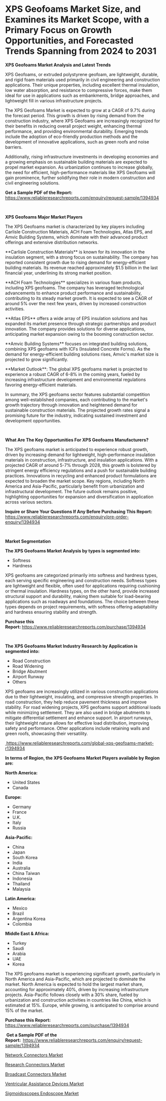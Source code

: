 <p><h1>XPS Geofoams Market Size, and Examines its Market Scope, with a Primary Focus on Growth Opportunities, and Forecasted Trends Spanning from 2024 to 2031</h1></p><p><strong>XPS Geofoams Market Analysis and Latest Trends</strong></p>
<p><p>XPS Geofoams, or extruded polystyrene geofoam, are lightweight, durable, and rigid foam materials used primarily in civil engineering and construction applications. Their unique properties, including excellent thermal insulation, low water absorption, and resistance to compressive forces, make them ideal for use in applications such as embankments, bridge approaches, and lightweight fill in various infrastructure projects.</p><p>The XPS Geofoams Market is expected to grow at a CAGR of 9.7% during the forecast period. This growth is driven by rising demand from the construction industry, where XPS Geofoams are increasingly recognized for their benefits in reducing overall project weight, enhancing thermal performance, and providing environmental durability. Emerging trends include the adoption of eco-friendly production methods and the development of innovative applications, such as green roofs and noise barriers.</p><p>Additionally, rising infrastructure investments in developing economies and a growing emphasis on sustainable building materials are expected to propel market expansion. As urbanization continues to increase globally, the need for efficient, high-performance materials like XPS Geofoams will gain prominence, further solidifying their role in modern construction and civil engineering solutions.</p></p>
<p><strong>Get a Sample PDF of the Report:&nbsp;</strong> <a href="https://www.reliableresearchreports.com/enquiry/request-sample/1394934?utm_campaign=102&utm_medium=2&utm_source=Github&utm_content=ia&utm_term=26122024&utm_id=xps-geofoams">https://www.reliableresearchreports.com/enquiry/request-sample/1394934</a></p>
<p>&nbsp;</p>
<p><strong>XPS Geofoams Major Market Players</strong></p>
<p><p>The XPS Geofoams market is characterized by key players including Carlisle Construction Materials, ACH Foam Technologies, Atlas EPS, and Amvic Building Systems, which dominate with their advanced product offerings and extensive distribution networks.</p><p>**Carlisle Construction Materials** is known for its innovation in the insulation segment, with a strong focus on sustainability. The company has reported consistent growth due to rising demand for energy-efficient building materials. Its revenue reached approximately $1.5 billion in the last financial year, underlining its strong market position.</p><p>**ACH Foam Technologies** specializes in various foam products, including XPS geofoams. The company has leveraged technological advancements to enhance product performance and sustainability, contributing to its steady market growth. It is expected to see a CAGR of around 5% over the next few years, driven by increased construction activities.</p><p>**Atlas EPS** offers a wide array of EPS insulation solutions and has expanded its market presence through strategic partnerships and product innovation. The company provides solutions for diverse applications, anticipating market expansion owing to the booming construction sector. </p><p>**Amvic Building Systems** focuses on integrated building solutions, combining XPS geofoams with ICFs (Insulated Concrete Forms). As the demand for energy-efficient building solutions rises, Amvic's market size is projected to grow significantly.</p><p>**Market Outlook**: The global XPS geofoams market is projected to experience a robust CAGR of 6-8% in the coming years, fueled by increasing infrastructure development and environmental regulations favoring energy-efficient materials.</p><p>In summary, the XPS geofoams sector features substantial competition among well-established companies, each contributing to the market's growth trajectory through innovation and heightened demand for sustainable construction materials. The projected growth rates signal a promising future for the industry, indicating sustained investment and development opportunities.</p></p>
<p>&nbsp;</p>
<p><strong>What Are The Key Opportunities For XPS Geofoams Manufacturers?</strong></p>
<p><p>The XPS geofoams market is anticipated to experience robust growth, driven by increasing demand for lightweight, high-performance insulation materials in construction, infrastructure, and insulation applications. With a projected CAGR of around 5-7% through 2028, this growth is bolstered by stringent energy efficiency regulations and a push for sustainable building practices. Innovations in recycling and enhanced product formulations are expected to broaden the market scope. Key regions, including North America and Asia-Pacific, particularly benefit from urbanization and infrastructural development. The future outlook remains positive, highlighting opportunities for expansion and diversification in application across various sectors.</p></p>
<p><strong>Inquire or Share Your Questions If Any Before Purchasing This Report:</strong> <a href="https://www.reliableresearchreports.com/enquiry/pre-order-enquiry/1394934?utm_campaign=102&utm_medium=2&utm_source=Github&utm_content=ia&utm_term=26122024&utm_id=xps-geofoams">https://www.reliableresearchreports.com/enquiry/pre-order-enquiry/1394934</a></p>
<p>&nbsp;</p>
<p><strong>Market Segmentation</strong></p>
<p><strong>The XPS Geofoams Market Analysis by types is segmented into:</strong></p>
<p><ul><li>Softness</li><li>Hardness</li></ul></p>
<p><p>XPS geofoams are categorized primarily into softness and hardness types, each serving specific engineering and construction needs. Softness types are lightweight and flexible, often used for applications requiring cushioning or thermal insulation. Hardness types, on the other hand, provide increased structural support and durability, making them suitable for load-bearing applications such as roadways and foundations. The choice between these types depends on project requirements, with softness offering adaptability and hardness ensuring stability and strength.</p></p>
<p><strong>Purchase this Report:&nbsp;</strong><a href="https://www.reliableresearchreports.com/purchase/1394934?utm_campaign=102&utm_medium=2&utm_source=Github&utm_content=ia&utm_term=26122024&utm_id=xps-geofoams">https://www.reliableresearchreports.com/purchase/1394934</a></p>
<p>&nbsp;</p>
<p><strong>The XPS Geofoams Market Industry Research by Application is segmented into:</strong></p>
<p><ul><li>Road Construction</li><li>Road Widening</li><li>Bridge Abutment</li><li>Airport Runway</li><li>Others</li></ul></p>
<p><p>XPS geofoams are increasingly utilized in various construction applications due to their lightweight, insulating, and compressive strength properties. In road construction, they help reduce pavement thickness and improve stability. For road widening projects, XPS geofoams support additional loads while minimizing settlement. They are also used in bridge abutments to mitigate differential settlement and enhance support. In airport runways, their lightweight nature allows for effective load distribution, improving safety and performance. Other applications include retaining walls and green roofs, showcasing their versatility.</p></p>
<p><a href="https://www.reliableresearchreports.com/global-xps-geofoams-market-r1394934?utm_campaign=102&utm_medium=2&utm_source=Github&utm_content=ia&utm_term=26122024&utm_id=xps-geofoams">&nbsp;https://www.reliableresearchreports.com/global-xps-geofoams-market-r1394934</a></p>
<p><strong>In terms of Region, the XPS Geofoams Market Players available by Region are:</strong></p>
<p>
    <p> <strong> North America: </strong>
        <ul>
            <li>United States</li>
            <li>Canada</li>
        </ul>
        </p> 
    <p> <strong> Europe: </strong>
        <ul>
            <li>Germany</li>
            <li>France</li>
            <li>U.K.</li>
            <li>Italy</li>
            <li>Russia</li>
        </ul>
        </p> 
    <p> <strong> Asia-Pacific: </strong>
        <ul>
            <li>China</li>
            <li>Japan</li>
            <li>South Korea</li>
            <li>India</li>
            <li>Australia</li>
            <li>China Taiwan</li>
            <li>Indonesia</li>
            <li>Thailand</li>
            <li>Malaysia</li>
        </ul>
        </p> 
    <p> <strong> Latin America: </strong>
        <ul>
            <li>Mexico</li>
            <li>Brazil</li>
            <li>Argentina Korea</li>
            <li>Colombia</li>
        </ul>
        </p> 
    <p> <strong> Middle East & Africa: </strong>
        <ul>
            <li>Turkey</li>
            <li>Saudi</li>
            <li>Arabia</li>
            <li>UAE</li>
            <li>Korea</li>
        </ul>
    </p>
    </p>
<p><p>The XPS geofoams market is experiencing significant growth, particularly in North America and Asia-Pacific, which are projected to dominate the market. North America is expected to hold the largest market share, accounting for approximately 40%, driven by increasing infrastructure projects. Asia-Pacific follows closely with a 30% share, fueled by urbanization and construction activities in countries like China, which is estimated at 15%. Europe, while growing, is anticipated to comprise around 15% of the market.</p></p>
<p><strong>Purchase this Report: </strong><a href="https://www.reliableresearchreports.com/purchase/1394934?utm_campaign=102&utm_medium=2&utm_source=Github&utm_content=ia&utm_term=26122024&utm_id=xps-geofoams">https://www.reliableresearchreports.com/purchase/1394934</a></p>
<p>&nbsp;<strong>Get a Sample PDF of the Report:&nbsp;&nbsp;</strong><a href="https://www.reliableresearchreports.com/enquiry/request-sample/1394934?utm_campaign=102&utm_medium=2&utm_source=Github&utm_content=ia&utm_term=26122024&utm_id=xps-geofoams">https://www.reliableresearchreports.com/enquiry/request-sample/1394934</a></p>
<p><strong></strong></p>
<p><p><a href="https://www.linkedin.com/pulse/network-connectors-market-research-sales-establishments-employment-zjvgc?utm_campaign=102&utm_medium=2&utm_source=Github&utm_content=ia&utm_term=26122024&utm_id=xps-geofoams">Network Connectors Market</a></p><p><a href="https://www.linkedin.com/pulse/factors-affecting-research-connectorsmarket-growth-rate-66-cagr-hzaqc?utm_campaign=102&utm_medium=2&utm_source=Github&utm_content=ia&utm_term=26122024&utm_id=xps-geofoams">Research Connectors Market</a></p><p><a href="https://www.linkedin.com/pulse/broadcast-connectors-market-growth-forecast-97-cagr-from-2024-clskc?utm_campaign=102&utm_medium=2&utm_source=Github&utm_content=ia&utm_term=26122024&utm_id=xps-geofoams">Broadcast Connectors Market</a></p><p><a href="https://github.com/NargisHussain75/Market-Research-Report-List-1/blob/main/ventricular-assistance-devices-market.md?utm_campaign=102&utm_medium=2&utm_source=Github&utm_content=ia&utm_term=26122024&utm_id=xps-geofoams">Ventricular Assistance Devices Market</a></p><p><a href="https://github.com/FlorianWolf90/Market-Research-Report-List-1/blob/main/sigmoidoscopes-endoscope-market.md?utm_campaign=102&utm_medium=2&utm_source=Github&utm_content=ia&utm_term=26122024&utm_id=xps-geofoams">Sigmoidoscopes Endoscope Market</a></p></p>